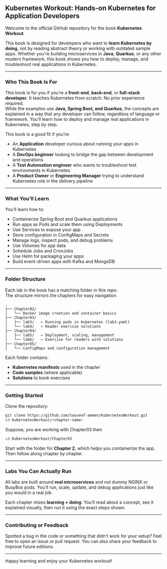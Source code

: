 ## Kubernetes Workout: Hands-on Kubernetes for Application Developers

Welcome to the official GitHub repository for the book **Kubernetes Workout**.

This book is designed for developers who want to **learn Kubernetes by doing**, not by reading abstract theory or working with outdated sample apps. Whether you're building microservices in **Java**, **Quarkus**, or any other modern framework, this book shows you how to deploy, manage, and troubleshoot real applications in Kubernetes.

---

### Who This Book Is For

This book is for you if you’re a **front-end**, **back-end**, or **full-stack developer**. It teaches Kubernetes from scratch. No prior experience required.     
While the examples use **Java, Spring Boot, and Quarkus**, the concepts are explained in a way that any developer can follow, regardless of language or framework. You’ll learn how to deploy and manage real applications in Kubernetes, step by step.

This book is a good fit if you’re:

- An **Application** developer curious about running your apps in Kubernetes
- A **DevOps beginner** looking to bridge the gap between development and operations
- A **Test Automation engineer** who wants to troubleshoot test environments in Kubernetes
- A **Product Owner** or **Engineering Manager** trying to understand Kubernetes role in the delivery pipeline

---

### What You’ll Learn

You’ll learn how to:

- Containerize Spring Boot and Quarkus applications
- Run apps as Pods and scale them using Deployments
- Use Services to expose your app
- Store configuration in ConfigMaps and Secrets
- Manage logs, inspect pods, and debug problems
- Use Volumes for app data
- Schedule Jobs and CronJobs
- Use Helm for packaging your apps
- Build event-driven apps with Kafka and MongoDB

---

### Folder Structure

Each lab in the book has a matching folder in this repo.  
The structure mirrors the chapters for easy navigation.

```
.
├── Chapter02/
│   └── Docker image creation and container basics
├── Chapter03/
│   ├── lab3/   ← Running pods in Kubernetes (lab3.yaml)
│   └── lab4/   ← Reader exercise solutions
├── Chapter04/
│   ├── lab5/   ← Deployment, scaling, management
│   └── lab6/   ← Exercise for readers with solutions
├── Chapter05/
│   └── ConfigMaps and configuration management
````

Each folder contains:

- **Kubernetes manifests** used in the chapter
- **Code samples** (where applicable)
- **Solutions** to book exercises

---

### Getting Started

Clone the repository:

```bash
git clone https://github.com/tauseef-ameen/KubernetesWorkout.git
cd KubernetesWorkout/<chapter-name>
````

Suppose, you are working with Chapter03 then
```bash
cd KubernetesWorkout/Chapter03
````

Start with the folder for **Chapter 2**, which helps you containerize the app.
Then follow along chapter by chapter.

---

### Labs You Can Actually Run

All labs are built around **real microservices** and not dummy NGINX or BusyBox pods.
You’ll run, scale, update, and debug applications just like you would in a real job.

Each chapter mixes **learning + doing**:
You’ll read about a concept, see it explained visually, then run it using the exact steps shown.

---

### Contributing or Feedback

Spotted a bug in the code or something that didn’t work for your setup?
Feel free to open an issue or pull request. You can also share your feedback to improve future editions.

---

Happy learning and enjoy your Kubernetes workout!

